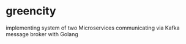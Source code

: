 # greencity
implementing system of two Microservices communicating via Kafka message broker with Golang
